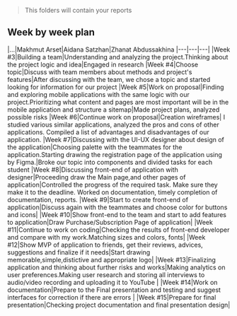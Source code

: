 > This folders will contain your reports
## Week by week plan
|...|Makhmut Arset|Aidana Satzhan|Zhanat Abdussakhina
|---|---|---|
|Week #3|Building a team|Understanding and analyzing the project.Thinking about the project logic and idea|Engaged in research 
|Week #4|Choose topic|Discuss with team members about methods and project's features|After discussing with the team, we chose a topic and started looking for information for our project
|Week #5|Work on proposal|Finding and exploring mobile applications with the same logic with our project.Prioritizing what content and pages are most important will be in the mobile application and structure a sitemap|Made project plans, analyzed possible risks
|Week #6|Continue work on proposal|Creation wireframes| I studied various similar applications, analyzed the pros and cons of other applications. Compiled a list of advantages and disadvantages of our application.
|Week #7|Discussing with the UI-UX designer about design of the application|Choosing palette with the teammates for the application.Starting drawing the registration page of the application using by Figma.|Broke our topic into components and divided tasks for each student
|Week #8|Discussing front-end of application with designer|Proceeding draw the Main page,and other pages of application|Controlled the progress of the required task. Make sure they make it to the deadline. Worked on documentation, timely completion of documentation, reports.
|Week #9|Start to create front-end of application|Discuss again with the teammates and choose color for buttons and icons|
|Week #10|Show front-end to the team and start to add features to application|Draw Purchase/Subscription Page of application|
|Week #11|Continue to work on coding|Checking the results of front-end developer and compare with my work.Matching sizes and colors, fonts|
|Week #12|Show MVP of application to friends, get their reviews, advices, suggestions and finalize if it needs|Start drawing memorable,simple,distictive and appropriate logo|
|Week #13|Finalizing application and thinking about further risks and works|Making analytics on user preferences.Making user research and storing all interviews to audio/video recording and uploading it to YouTube |
|Week #14|Work on documentation|Prepare to the Final presentation and testing and suggest interfaces for correction if there are  errors |
|Week #15|Prepare for final presentation|Checking project documentation and final presentation design|
